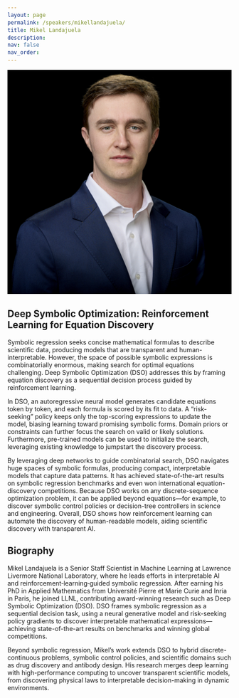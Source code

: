 ```yaml
---
layout: page
permalink: /speakers/mikellandajuela/
title: Mikel Landajuela
description:
nav: false
nav_order:
---
```


<img src="/assets/img/speakers/mikel-landajuela.jpg" class="img-fluid img-center speaker-img" alt="Iryna Gurevych">

## Deep Symbolic Optimization: Reinforcement Learning for Equation Discovery

Symbolic regression seeks concise mathematical formulas to describe scientific data, producing models that are transparent and human-interpretable. However, the space of possible symbolic expressions is combinatorially enormous, making search for optimal equations challenging. Deep Symbolic Optimization (DSO) addresses this by framing equation discovery as a sequential decision process guided by reinforcement learning.

In DSO, an autoregressive neural model generates candidate equations token by token, and each formula is scored by its fit to data. A “risk-seeking” policy keeps only the top-scoring expressions to update the model, biasing learning toward promising symbolic forms. Domain priors or constraints can further focus the search on valid or likely solutions. Furthermore, pre-trained models can be used to initialize the search, leveraging existing knowledge to jumpstart the discovery process.

By leveraging deep networks to guide combinatorial search, DSO navigates huge spaces of symbolic formulas, producing compact, interpretable models that capture data patterns. It has achieved state-of-the-art results on symbolic regression benchmarks and even won international equation-discovery competitions. Because DSO works on any discrete-sequence optimization problem, it can be applied beyond equations—for example, to discover symbolic control policies or decision-tree controllers in science and engineering. Overall, DSO shows how reinforcement learning can automate the discovery of human-readable models, aiding scientific discovery with transparent AI.

## Biography

Mikel Landajuela is a Senior Staff Scientist in Machine Learning at Lawrence Livermore National Laboratory, where he leads efforts in interpretable AI and reinforcement‑learning‑guided symbolic regression. After earning his PhD in Applied Mathematics from Université Pierre et Marie Curie and Inria in Paris, he joined LLNL, contributing award-winning research such as Deep Symbolic Optimization (DSO). DSO frames symbolic regression as a sequential decision task, using a neural generative model and risk-seeking policy gradients to discover interpretable mathematical expressions—achieving state-of-the-art results on benchmarks and winning global competitions.

Beyond symbolic regression, Mikel’s work extends DSO to hybrid discrete-continuous problems, symbolic control policies, and scientific domains such as drug discovery and antibody design. His research merges deep learning with high-performance computing to uncover transparent scientific models, from discovering physical laws to interpretable decision-making in dynamic environments.
